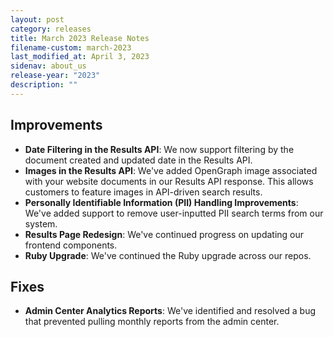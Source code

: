 ```yaml
---
layout: post
category: releases
title: March 2023 Release Notes
filename-custom: march-2023
last_modified_at: April 3, 2023
sidenav: about_us
release-year: "2023"
description: ""
---
```

## Improvements

* **Date Filtering in the Results API**: We now support filtering by the document created and updated date in the Results API. 
* **Images in the Results API**: We've added OpenGraph image associated with your website documents in our Results API response. This allows customers to feature images in API-driven search results. 
* **Personally Identifiable Information (PII) Handling Improvements**: We've added support to remove user-inputted PII search terms from our system.
* **Results Page Redesign**: We've continued progress on updating our frontend components. 
* **Ruby Upgrade**: We've continued the Ruby upgrade across our repos.


## Fixes
* **Admin Center Analytics Reports**: We've identified and resolved a bug that prevented pulling monthly reports from the admin center.